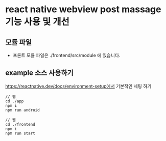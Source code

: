 # react native webview post massage 기능 사용 및 개선

## 모듈 파일
 - 프론트 모듈 파일은 ./frontend/src/module 에 있습니다.

## example 소스 사용하기

https://reactnative.dev/docs/environment-setup에서 기본적인 세팅 하기

```
// 앱
cd ./app
npm i
npm run android

// 웹
cd ./frontend
npm i
npm run start
```
